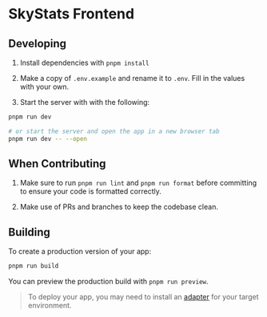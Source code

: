 # SkyStats Frontend

## Developing

1. Install dependencies with `pnpm install`

2. Make a copy of `.env.example` and rename it to `.env`. Fill in the values with your own.

3. Start the server with with the following:
```bash
pnpm run dev

# or start the server and open the app in a new browser tab
pnpm run dev -- --open
```

## When Contributing

1. Make sure to run `pnpm run lint` and `pnpm run format` before committing to ensure your code is formatted correctly.

2. Make use of PRs and branches to keep the codebase clean.

## Building

To create a production version of your app:

```bash
pnpm run build
```

You can preview the production build with `pnpm run preview`.

> To deploy your app, you may need to install an [adapter](https://kit.svelte.dev/docs/adapters) for your target environment.

